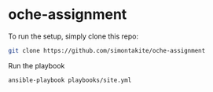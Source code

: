 # oche-assignment

To run the setup, simply clone this repo: 

```sh
git clone https://github.com/simontakite/oche-assignment
```

Run the playbook

```sh
ansible-playbook playbooks/site.yml
```
